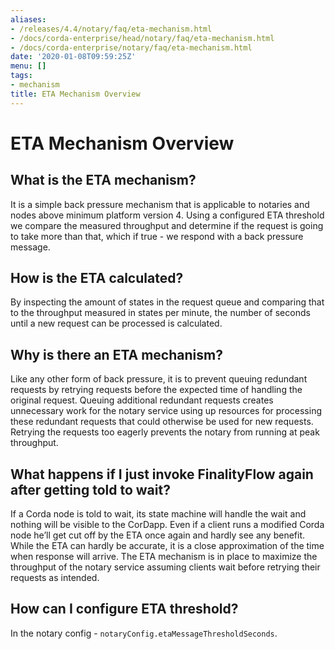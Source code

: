 ```yaml
---
aliases:
- /releases/4.4/notary/faq/eta-mechanism.html
- /docs/corda-enterprise/head/notary/faq/eta-mechanism.html
- /docs/corda-enterprise/notary/faq/eta-mechanism.html
date: '2020-01-08T09:59:25Z'
menu: []
tags:
- mechanism
title: ETA Mechanism Overview
---
```



# ETA Mechanism Overview


## What is the ETA mechanism?

It is a simple back pressure mechanism that is applicable to notaries and nodes above minimum platform version 4. Using a
configured ETA threshold we compare the measured throughput and determine if the request is going to take more than that,
which if true - we respond with a back pressure message.


## How is the ETA calculated?

By inspecting the amount of states in the request queue and comparing that to the throughput measured in states per minute,
the number of seconds until a new request can be processed is calculated.


## Why is there an ETA mechanism?

Like any other form of back pressure, it is to prevent queuing redundant requests by retrying requests before the expected
time of handling the original request. Queuing additional redundant requests creates unnecessary work for the notary service
using up resources for processing these redundant requests that could otherwise be used for new requests. Retrying the requests
too eagerly prevents the notary from running at peak throughput.


## What happens if I just invoke FinalityFlow again after getting told to wait?

If a Corda node is told to wait, its state machine will handle the wait and nothing will be visible to the CorDapp.
Even if a client runs a modified Corda node he’ll get cut off by the ETA once again and hardly see any benefit.
While the ETA can hardly be accurate, it is a close approximation of the time when response will arrive.
The ETA mechanism is in place to maximize the throughput of the notary service assuming clients wait before retrying
their requests as intended.


## How can I configure ETA threshold?

In the notary config - `notaryConfig.etaMessageThresholdSeconds`.

